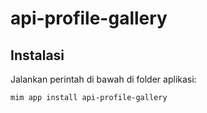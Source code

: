 # api-profile-gallery

## Instalasi

Jalankan perintah di bawah di folder aplikasi:

```
mim app install api-profile-gallery
```
